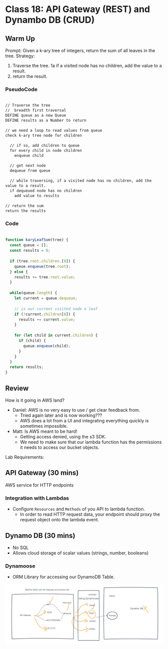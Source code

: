 # Class 18: API Gateway (REST) and Dynambo DB  (CRUD)

## Warm Up

Prompt: Given a k-ary tree of integers, return the sum of all leaves in the tree.
Strategy:

 1. Traverse the tree.
    1a if a visited node has no children, add the value to a result.
 1. return the result.

### PseudoCode

```text

// Traverse the tree
//  breadth first traversal
DEFINE queue as a new Queue
DEFINE results as a Number to return

// we need a loop to read values from queue
check k-ary tree node for children

  // if so, add children to queue
  for every child in node children
    enqueue child

  // get next node
  dequeue from queue

  // while traversing, if a visited node has no children, add the value to a result.
  if dequeued node has no children
    add value to results

// return the sum
return the results

```

### Code

```javascript

function karyLeafSum(tree) {
  const queue = [];
  const results = 0;

  if (tree.root.children.[0]) {
    queue.enqueue(tree.root);
  } else {
    results += tree.root.value;
  }

  while(queue.length) {
    let current = queue.dequeue;

    // is our current visited node a leaf
    if (!current.children[0]) {
      results += current.value;
    }

    for (let child in current.children) {
      if (child) {
        queue.enqueue(child);
      }
    }
  }
  return results;
}


```

## Review

How is it going in AWS land?

- Daniel: AWS is no very easy to use / get clear feedback from.
  - Tried again later and is now working???
  - AWS does a lot from a UI and integrating everything quickly is sometimes impossible.
- Matt: Is AWS meant to be hard!
  - Getting access denied, using the s3 SDK.
  - We need to make sure that our lambda function has the permissions it needs to access our bucket objects.

Lab Requirements:

## API Gateway (30 mins)

AWS service for HTTP endpoints

### Integration with Lambdas

- Configure `Resources` and `Methods` of you API to lambda function.
  - In order to read HTTP request data, your endpoint should proxy the request object onto the lambda event.

## Dynamo DB (30 mins)

- No SQL
- Allows cloud storage of scalar values (strings, number, booleans)

### Dynamoose

- ORM Library for accessing our DynamoDB Table.

![RESTful AWS Service](./assets/UML.png)
